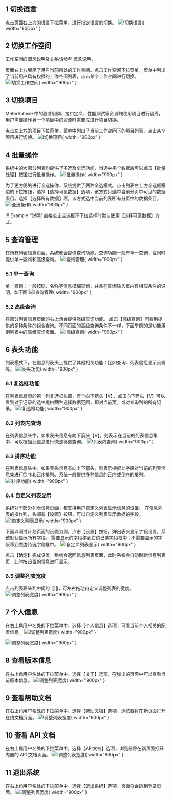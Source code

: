 ## 1 切换语言
点击页面右上方的语言下拉菜单，进行指定语言的切换。
![!切换语言](../img/general/切换语言.png){ width="900px" }

## 2 切换工作空间
工作空间的概念说明及关系请参考 [概念说明](../system_arch.md#_4)。

页面右上方展示了用户当前所处的工作空间。点击工作空间下拉菜单，菜单中列出了当前用户具有权限的工作空间列表，点击某个工作空间进行切换。
![!切换工作空间](../img/general/切换工作空间.png){ width="900px" }

## 3 切换项目
MeterSphere 中的测试用例、接口定义、性能测试等资源均使用项目进行隔离，用户需要操作另一个项目中的资源时需要先进行项目切换。

点击左上方的项目下拉菜单，菜单中列出了当前工作空间下的项目列表，点击某个项目进行切换。
![!切换项目](../img/general/切换项目.png){ width="900px" }

## 4 批量操作
系统中的大部分列表均提供了多选及全选功能，当选中多个数据后可以点击【批量处理】按钮进行批量操作。
![!批量操作](../img/general/批量操作.png){ width="900px" }

为了更方便的进行全选操作，系统提供了两种全选模式。点击列表左上方全选框旁边的下拉按钮，选择【选择可见数据】选项，该方式只选中当前分页中可见的数据条目。选择【选择所有数据】项，该方式选中当前列表所有分页中的数据条目。
![!全选操作](../img/general/全选操作.png){ width="900px" }

!!! Example "说明"
    直接点击全选框不下拉选择时默认使用【选择可见数据】方式。

## 5 查询管理
在所有列表信息页面，系统都会提供查询功能，查询功能一般有单一查询，或同时提供单一查询和高级查询。
![!查询管理](../img/general/查询管理.png){ width="900px" }

### 5.1 单一查询
单一查询：一般按ID、名称等信息模糊查询，并且在查询输入框内有相应条件的说明，如下图
![!查询管理](../img/general/单一查询.png){ width="900px" }

### 5.2 高级查询
在部分列表信息页面的右上角会提供高级查询功能。
点击【高级查询】可看到提供的多种条件的组合查询。不同页面的高级查询条件不一样，下面举例的是功能用例列表中的高级查询页面。
![!高级查询](../img/general/高级查询2.png){ width="900px" }

## 6 表头功能
列表模式下，在信息列表头上提供了其他相关功能：比如查询、列表信息显示设置等。
![!表头功能](../img/general/表头功能.png){ width="900px" }

### 6.1 复选框功能
在列表信息页的第一列复选框头部，有个向下箭头【V】，点击向下箭头【V】可以看到对于记录的选中提供两种选择数据范围，即对当前页，或对查询到的所有记录。
![!复选框功能](../img/general/复选框功能.png){ width="900px" }

### 6.2 列表内查询
在列表信息头中，如果表头信息有向下箭头【V】，则表示在当前的列表信息集中，可以根据此信息进行快速筛选查询。
![!列表内查询](../img/general/列表内查询1.png){ width="900px" }

### 6.3 排序功能
在列表信息头中，如果表头信息有向上下箭头，则表示根据此字段对当前的列表信息集进行倒序和正序排列。系统一般提供多种信息的正序或倒序的排列。
![!排序功能](../img/general/排序功能.png){ width="900px" }

### 6.4 自定义列表显示
系统对于部分列表信息页面，都支持用户自定义列表显示信息的设置。
在信息列表的操作列，头部有【设置】按钮，可以自定义列表显示数据的字段。
![!自定义列表显示](../img/general/自定义列表展示1.png){ width="900px" }

下面以测试计划页面的设置为例，点击【设置】按钮，弹出表头显示字段设置，系统默认显示所有字段。
需要显示的字段移到右边已选字段框中；不需要显示的字段移到左边待选字段框中。
![!自定义列表显示](../img/general/自定义列表展示2.png){ width="900px" }

点击【确定】完成设置，系统会返回信息列表页面，此时系统会自动刷新信息列表页，此时按设置的信息进行显示。

### 6.5 调整列表宽度
点击列表表头列中间的【|】，可左右拖动自定义调整列表的宽度。
![!调整列表宽度](../img/general/调整列表宽度.png){ width="900px" }

## 7 个人信息
在右上角用户名处的下拉菜单中，选择【个人信息】选项，可看当前个人相关的配置信息。
![!调整列表宽度](../img/general/个人信息.png){ width="900px" }

![!调整列表宽度](../img/general/个人信息_1.png){ width="900px" }

## 8 查看版本信息
在右上角用户名处的下拉菜单中，选择【关于】选项，在弹出的页面中可以查看当前版本信息。
![!调整列表宽度](../img/general/版本信息.png){ width="900px" }

## 9 查看帮助文档
在右上角用户名处的下拉菜单中，选择【帮助文档】选项，浏览器将在新页面打开在线文档页面。
![!调整列表宽度](../img/general/帮助文档.png){ width="900px" }

## 10 查看 API 文档
在右上角用户名处的下拉菜单中，选择【API文档】选项，浏览器将在新页面打开内置的 API 文档页面。
![!调整列表宽度](../img/general/API文档.png){ width="900px" }

## 11 退出系统
在右上角用户名处的下拉菜单中，选择【退出系统】选项，页面将会跳到登录页面。
![!调整列表宽度](../img/general/退出系统.png){ width="900px" }